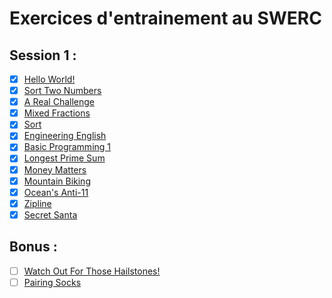 # Exercices d'entrainement au SWERC
## Session 1 :
- [x] [Hello World!](https://open.kattis.com/problems/hello)
- [x] [Sort Two Numbers](https://open.kattis.com/problems/sorttwonumbers)
- [x] [A Real Challenge](https://open.kattis.com/problems/areal)
- [x] [Mixed Fractions](https://open.kattis.com/problems/mixedfractions)
- [x] [Sort](https://open.kattis.com/problems/sort)
- [x] [Engineering English](https://open.kattis.com/problems/engineeringenglish?editsubmit=9573427)
- [x] [Basic Programming 1](https://open.kattis.com/problems/basicprogramming1)
- [x] [Longest Prime Sum](https://open.kattis.com/problems/longestprimesum)
- [x] [Money Matters](https://open.kattis.com/problems/moneymatters)
- [x] [Mountain Biking](https://open.kattis.com/problems/mountainbiking)
- [x] [Ocean's Anti-11](https://open.kattis.com/problems/anti11)
- [x] [Zipline](https://open.kattis.com/problems/zipline)
- [x] [Secret Santa](https://open.kattis.com/problems/secretsanta)

## Bonus :
- [ ] [Watch Out For Those Hailstones!](https://open.kattis.com/problems/hailstone)
- [ ] [Pairing Socks](https://open.kattis.com/problems/pairingsocks)